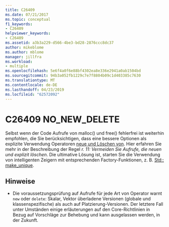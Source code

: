 ```yaml
---
title: C26409
ms.date: 07/21/2017
ms.topic: conceptual
f1_keywords:
- C26409
helpviewer_keywords:
- C26409
ms.assetid: a3b3a229-d566-4be3-bd28-2876ccc8dc37
author: mikeblome
ms.author: mblome
manager: jillfra
ms.workload:
- multiple
ms.openlocfilehash: 5e6f4a0f6e88bf4302ea8e336e2941a0ab1504bd
ms.sourcegitcommit: 94b3a052fb1229c7e7f8804b09c1d403385c7630
ms.translationtype: MT
ms.contentlocale: de-DE
ms.lasthandoff: 04/23/2019
ms.locfileid: "62572092"
---
```

# <a name="c26409-nonewdelete"></a>C26409 NO_NEW_DELETE
  Selbst wenn der Code Aufrufe von malloc() und free() fehlerfrei ist weiterhin empfohlen, die Sie berücksichtigen, dass eine bessere Optionen als explizite Verwendung Operatoren [neue und Löschen von](/cpp/cpp/new-and-delete-operators). Hier erfahren Sie mehr in der Beschreibung der Regel *r. 11: Vermeiden Sie Aufrufe, die neuen und explizit löschen*. Die ultimative Lösung ist, starten Sie die Verwendung von intelligenten Zeigern mit entsprechenden Factory-Funktionen, z. B. [Std:: make_unique](/cpp/standard-library/memory-functions#make_unique).

## <a name="remarks"></a>Hinweise
- Die voraussetzungsprüfung auf Aufrufe für jede Art von Operator warnt `new` oder `delete`: Skalar, Vektor überladene Versionen (globale und klassenspezifische) als auch auf Platzierung-Versionen. Der letztere Fall unter Umständen einige erläuterungen auf den Core-Richtlinien in Bezug auf Vorschläge zur Behebung und kann ausgelassen werden, in der Zukunft.
